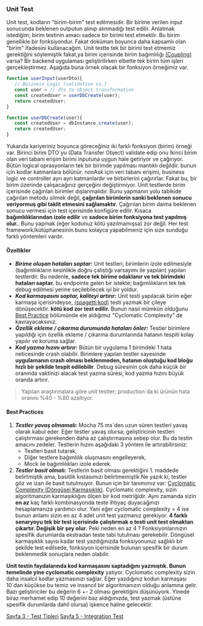### Unit Test

Unit test, kodların "birim-birim" test edilmesidir. Bir birime verilen input sonucunda beklenen outputun alınıp alınmadığı test edilir. Anlatmak istediğim; birim testinin amacı sadece bir birimi test etmektir. Bu birim genellikle bir fonksiyondur. Fakat doküman boyunca daha kapsamlı olan "birim" ifadesini kullanacağım.
Unit testte tek bir birimi test etmemiz gerektiğini söylemiştik fakat,ya birim içerisinde birim bağımlılığı [(Coupling)](https://en.wikipedia.org/wiki/Coupling_(computer_programming)) varsa? Bir backend uygulaması geliştirilirken elbette tek birim tüm işleri gerçekleştirmez. Aşağıda buna örnek olacak bir fonksiyon örneğimiz var.
```javascript
function userInput(userDto){
   // Business Logic (validation vs.)
   const user = // dto to object transformation
   const createdUser = userDbCreate(user);
   return createdUser;
}

function userDbCreate(user){
   const createdUser = dbInstance.create(user);
   return createdUser;
}
```
Yukarıda kariyeriniz boyunca göreceğiniz iki farklı fonksiyon (birim) örneği var. Birinci birim DTO`yu (Data Transfer Object) validate edip onu İkinci birim olan veri tabanı erişim birimi inputuna uygun hale getiriyor ve çağırıyor. Bütün logical oprasyonların tek bir birimde yapılması mantıklı değildir. bunun için kodlar katmanlara bölünür. nonAsk için veri tabanı erişimi, business logic ve controller ayrı ayrı katmanlardır ve birbirlerini çağırırlar. Fakat bu, bir birim üzerinde çalışacağınız gerçeğini değiştirmiyor. Unit testlerde birim içerisinde çağırılan birimler dışlanmalıdır. Bunu yapmanın yolu tabikide çağırılan metodu silmek değil, **çağırılan birimlerin sanki beklenen sonucu veriyormuş gibi taklit etmesini sağlamaktır.** Çağırılan birim daima beklenen sonucu vermesi için test içerisinde konfigüre edilir. Kısaca **bağımlılıklarından izole edilir** ve **sadece birim fonksiyona test yapılmış olur.**. Bunu yapmak (eğer kodunuz kötü yazılmamışsa) zor değil. Her test framework/kütüphanesinin bunu kolayca yapabilmeniz için size sunduğu farklı yöntemleri vardır.

#### Özellikler
- ***Birime oluşan hataları saptar:*** Unit testleri, birimlerin izole edilmesiyle (bağımlılıkların kesinlikle doğru çalıştığı varsayımı ile yapılan) yapılan testlerdir. Bu nedenle, **sadece tek birime odaklanır ve tek birimdeki hataları saptar.** bu endpointe gelen bir istekte; bağımlılıkların tek tek debug edilmesi yerine seçilebilecek iyi bir yoldur.
- ***Kod karmaşasını saptar, kaliteyi artırır:*** Unit testi yapılacak birim eğer karmaşa içerisindeyse, [(spagetti kod)](https://medium.com/@mcccccc/be-careful-with-spaghetti-code-6260d77f2950) testi yazmak bir çileye dönüşecektir. **kötü kod zor test edilir.** Bunun nasıl mümkün olduğunu [Best Practice](#best-practice) bölümünde ele aldığımız "Cyclomatic Complexity" de kavrayacaksınız.
- ***Özellik ekleme / çıkarma durumunda hataları önler:*** Testler birimlere yapıldığı için özellik ekleme / çıkarma durumlarında hatanın tespiti kolay yapılır ve koruma sağlar.
- ***Kod yazma hızını artırır:*** Bütün bir uygulama 1 birimdeki 1 hata neticesinde crash olabilir. Birimlere yapılan testler sayesinde **uygulamanın crash olması beklenmeden, hatanın oluştuğu kod bloğu hızlı bir şekilde tespit edilebilir**. Debug süresinin çok daha küçük bir oranında vaktinizi alacak test yazma süresi, kod yazma hızını büyük oranda artırır.  
> Yapılan araştırmalara göre unit testler; production`da ki ürünün hata oranını %40 - %80 azaltıyor.

#### Best Practices
1. ***Testler yavaş olmamalı:*** Mocha 75 ms`den uzun süren testleri yavaş olarak kabul eder. Eğer testler yavaş olursa; geliştiricinin testleri çalıştırması gerekenden daha az çalıştırmasına sebep olur. Bu da testin amacını zedeler. Testlerin hızını aşağıdaki 3 yöntem ile artırabilirsiniz:
   - Testleri basit tutarak,
   - Diğer testlere bağımlılık oluşmasını engelleyerek,
   - Mock ile bağımlılıkları izole ederek.
2. ***Testler basit olmalı:*** Testlerin basit olması gerektiğini 1. maddede belirtmiştik ama, basitlik kıstasımızı belirtmemiştik.Ne yazık ki, testler göz ve izan ile basit tutulmuyor. Bunun için bir tanımımız var: [Cyclomatic Complexity (Döngüsel Karmaşıklık)](https://blog.ploeh.dk/2019/12/09/put-cyclomatic-complexity-to-good-use/). Cyclomatic complexity, sizin algoritmanızın karmaşıklığını ölçen bir kod metriğidir. Aynı zamanda sizin **en az** kaç farklı kombinasyonda teste ihtiyaç duyacağınızı hesaplamanıza yardımcı olur. Yani eğer cyclomatic complexity = 4 ise bunun anlamı sizin en az 4 adet unit test yazmanız gerekiyor. **4 farklı senaryoyu tek bir test içerisinde çalıştırmak o testi unit test olmaktan çıkartır. Değişik bir şey olur.**
Peki neden en az 4 ? Fonksiyonlarınızın spesifik durumlarda ekstradan teste tabi tutulması gerekebilir. Döngüsel karmaşıklık sayısı kadar test yazdığınızda fonksiyonunuz sağlıklı bir şekilde test edilsede, fonksiyon içerisinde bulunan spesifik bir durum beklenmedik sonuçlara neden olabilir. 

**Unit testin faydalarında kod karmaşasını saptadığını yazmıştık. Bunun temelinde yine cyclomatic complexity** yatıyor. Cyclomatic complexity sizin daha insalcıl kodlar yazmasınızı sağlar. Eğer yazdığınız kodun karmaşası 10`dan küçükse bu temiz ve insancıl bir algoritmanızın olduğu anlamına gelir. Bazı geliştiriciler bu değerin 6 +- 2 olması gerektiğini düşünüyork. Yinede biraz merhamet edip 10 değerini baz aldığımızda, test yazmak (üstüne spesifik durumlarda dahil olursa) işkence haline gelecektir.
  

[Sayfa 3 - Test Tipleri](./TEST-TIPLERI.md)
[Sayfa 5 - Integration Test](./INTEGRATION-TEST.md)